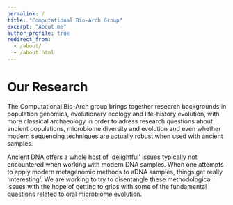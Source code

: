 ```yaml
---
permalink: /
title: "Computational Bio-Arch Group"
excerpt: "About me"
author_profile: true
redirect_from: 
  - /about/
  - /about.html
---
```




# Our Research

The Computational Bio-Arch group brings together research backgrounds in population genomics, evolutionary ecology and life-history evolution, with more classical archaeology in order to adress research questions about ancient populations, microbiome diversity and evolution and even whether modern sequencing techniques are actually robust when used with ancient samples.

Ancient DNA offers a whole host of 'delightful' issues typically not encountered when working with modern DNA samples. When one attempts to apply modern metagenomic methods to aDNA samples, things get really 'interesting'. We are working to try to disentangle these methodological issues with the hope of getting to grips with some of the fundamental questions related to oral microbiome evolution.

